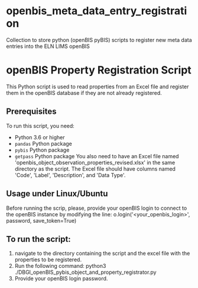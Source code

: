 # openbis_meta_data_entry_registration
Collection to store python (openBIS pyBIS) scripts to register new meta data entries into the ELN LIMS openBIS

# openBIS Property Registration Script
This Python script is used to read properties from an Excel file and register them in the openBIS database if they are not already registered.

## Prerequisites
To run this script, you need:
- Python 3.6 or higher
- `pandas` Python package
- `pybis` Python package
- `getpass` Python package
You also need to have an Excel file named 'openbis_object_observation_properties_revised.xlsx' in the same directory as the script.
The Excel file should have columns named 'Code', 'Label', 'Description', and 'Data Type'.

## Usage under Linux/Ubuntu
Before running the scrip, please, provide your openBIS login to connect to the openBIS instance by modifying the line:
 o.login('<your_openbis_login>', password, save_token=True) 

## To run the script: 
1.	navigate to the directory containing the script and the excel file with the properties to be registered.
2.	Run the following command:
python3 ./DBGI_openBIS_pybis_object_and_property_registrator.py
3.	Provide your openBIS login password. 

